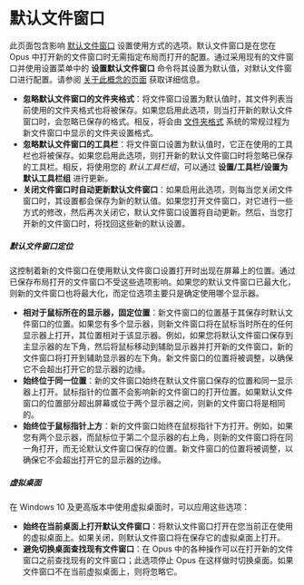 # 默认文件窗口

此页面包含影响 [默认文件窗口](/Manual/basic_concepts/the_lister/the_default_lister.zh.md) 设置使用方式的选项。默认文件窗口是在您在 Opus 中打开新的文件窗口时无需指定布局而打开的配置。通过采用现有的文件窗口并使用设置菜单中的 **设置默认文件窗口** 命令将其设置为默认值，对默认文件窗口进行配置。请参阅 [关于此概念的页面](/Manual/basic_concepts/the_lister/the_default_lister.zh.md) 获取详细信息。

- **忽略默认文件窗口的文件夹格式**：将文件窗口设置为默认值时，其文件列表当前使用的文件夹格式也将被保存。如果您启用此选项，则当打开新的默认文件窗口时，会忽略已保存的格式。相反，将会由 [文件夹格式](../folders/folder_formats/README.zh.md) 系统的常规过程为新文件窗口中显示的文件夹设置格式。
- **忽略默认文件窗口的工具栏**：将文件窗口设置为默认值时，它正在使用的工具栏也将被保存。如果您启用此选项，则打开新的默认文件窗口时将忽略已保存的工具栏。相反，将使用您的 *默认工具栏组*，可以通过 **设置/工具栏/设置为默认工具栏组** 进行更新。
- **关闭文件窗口时自动更新默认文件窗口**：如果启用此选项，则每当您关闭文件窗口时，其设置都会保存为新的默认值。如果您打开文件窗口，对它进行一些方式的修改，然后再次关闭它，默认文件窗口设置将自动更新。然后，当您打开新的文件窗口时，将找回这些新的默认设置。

##### 默认文件窗口定位

这控制着新的文件窗口在使用默认文件窗口设置打开时出现在屏幕上的位置。通过已保存布局打开的文件窗口不受这些选项影响。如果您的默认文件窗口已最大化，则新的文件窗口也将最大化，而定位选项主要只是确定使用哪个显示器。

- **相对于鼠标所在的显示器，固定位置**：新文件窗口的位置基于其保存时默认文件窗口的位置。如果您有多个显示器，则新文件窗口将在鼠标当时所在的任何显示器上打开，其位置相对于该显示器。例如，如果您将默认文件窗口保存到主显示器的左下角，然后将鼠标移动到辅助显示器并打开新的文件窗口，新的文件窗口将打开到辅助显示器的左下角。新文件窗口的位置将被调整，以确保它不会超出打开它的显示器的边缘。
- **始终位于同一位置**：新的文件窗口始终在默认文件窗口保存的位置和同一显示器上打开。鼠标指针的位置不会影响新的文件窗口的打开位置。如果默认文件窗口的位置部分超出屏幕或位于两个显示器之间，则新的文件窗口将是相同的。
- **始终位于鼠标指针上方**：新的文件窗口始终在鼠标指针下方打开。例如，如果您有两个显示器，而鼠标位于第二个显示器的右上角，则新的文件窗口将在同一角打开，而无论默认文件窗口保存的位置。新文件窗口的位置将被调整，以确保它不会超出打开它的显示器的边缘。

##### 虚拟桌面

在 Windows 10 及更高版本中使用虚拟桌面时，可以应用这些选项：

- **始终在当前桌面上打开默认文件窗口**：将默认文件窗口打开在您当前正在使用的虚拟桌面上。如果关闭，则默认文件窗口将在保存它的虚拟桌面上打开。
- **避免切换桌面查找现有文件窗口**：在 Opus 中的各种操作可以在打开新的文件窗口之前查找现有的文件窗口；此选项停止 Opus 在这样做时切换桌面。如果文件窗口不在当前虚拟桌面上，则将忽略它。